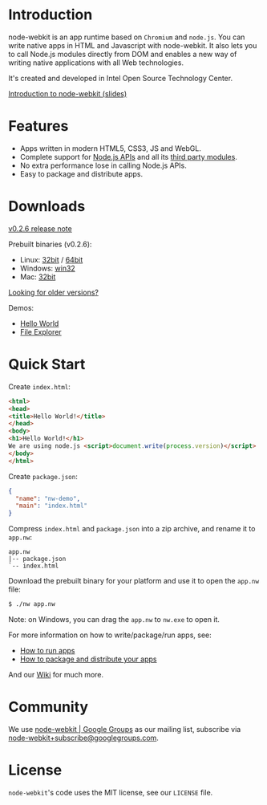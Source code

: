 # Introduction

node-webkit is an app runtime based on `Chromium` and `node.js`. You can 
write native apps in HTML and Javascript with node-webkit. It also lets you
to call Node.js modules directly from DOM and enables a new way of writing
native applications with all Web technologies.

It's created and developed in Intel Open Source Technology Center.

[Introduction to node-webkit (slides)](https://speakerdeck.com/u/zcbenz/p/node-webkit-app-runtime-based-on-chromium-and-node-dot-js)

# Features

* Apps written in modern HTML5, CSS3, JS and WebGL.
* Complete support for [Node.js APIs](http://nodejs.org/api/) and all its [third party modules](https://npmjs.org).
* No extra performance lose in calling Node.js APIs.
* Easy to package and distribute apps.

# Downloads

[v0.2.6 release note](https://groups.google.com/forum/?fromgroups=#!topic/node-webkit/dIYKeL6fPRM)

Prebuilt binaries (v0.2.6):

* Linux: [32bit](http://s3.amazonaws.com/node-webkit/nw_release_linux_x32.tar.gz) / [64bit](https://s3.amazonaws.com/node-webkit/nw_release_linux_x64.tar.gz)
* Windows: [win32](http://s3.amazonaws.com/node-webkit/nw_release_win32.zip)
* Mac: [32bit](http://s3.amazonaws.com/node-webkit/nw_release_mac.zip)

[Looking for older versions?](https://github.com/rogerwang/node-webkit/wiki/Downloads-of-old-versions)

Demos:

* [Hello World](http://s3.amazonaws.com/node-webkit/hello_world2.nw)
* [File Explorer](https://github.com/zcbenz/nw-file-explorer)

# Quick Start

Create `index.html`:

````html
<html>
<head>
<title>Hello World!</title>
</head>
<body>
<h1>Hello World!</h1>
We are using node.js <script>document.write(process.version)</script>
</body>
</html>
````

Create `package.json`:

````json
{
  "name": "nw-demo",
  "main": "index.html"
}
````

Compress `index.html` and `package.json` into a zip archive, and rename
it to `app.nw`:

    app.nw
    |-- package.json
    `-- index.html

Download the prebuilt binary for your platform and use it to open the
`app.nw` file:

````bash
$ ./nw app.nw
````

Note: on Windows, you can drag the `app.nw` to `nw.exe` to open it.

For more information on how to write/package/run apps, see:

* [How to run apps](https://github.com/rogerwang/node-webkit/wiki/How-to-run-apps)
* [How to package and distribute your apps](https://github.com/rogerwang/node-webkit/wiki/How-to-package-and-distribute-your-apps)

And our [Wiki](https://github.com/rogerwang/node-webkit/wiki) for much more.

# Community

We use [node-webkit | Google Groups](http://groups.google.com/group/node-webkit) as
our mailing list, subscribe via [node-webkit+subscribe@googlegroups.com](mailto:node-webkit+subscribe@googlegroups.com).

# License

`node-webkit`'s code uses the MIT license, see our `LICENSE` file.
